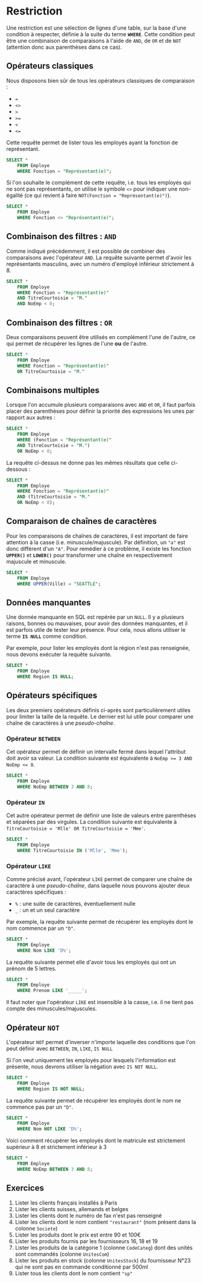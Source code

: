 # Restriction

Une restriction est une sélection de lignes d'une table, sur la base d'une condition à respecter, définie à la suite du terme **`WHERE`**. Cette condition peut être une combinaison de comparaisons à l'aide de `AND`, de `OR` et de `NOT` (attention donc aux parenthèses dans ce cas).

## Opérateurs classiques

Nous disposons bien sûr de tous les opérateurs classiques de comparaison : 
- `=` 
- `<>`
- `>`
- `>=`
- `<`
- `<=`

Cette requête permet de lister tous les employés ayant la fonction de représentant.

```sql
SELECT * 
    FROM Employe
    WHERE Fonction = "Représentant(e)";
```

Si l'on souhaite le complément de cette requête, i.e. tous les employés qui ne sont pas représentants, on utilise le symbole `<>` pour indiquer une non-égalité (ce qui revient à faire `NOT(Fonction = "Représentant(e)")`).

```sql
SELECT * 
    FROM Employe
    WHERE Fonction <> "Représentant(e)";
```


## Combinaison des filtres : `AND`

Comme indiqué précédemment, il est possible de combiner des comparaisons avec l'opérateur `AND`. La requête suivante permet d'avoir les représentants masculins, avec un numéro d'employé inférieur strictement à 8.

```sql
SELECT * 
    FROM Employe
    WHERE Fonction = "Représentant(e)"
    AND TitreCourtoisie = "M."
    AND NoEmp < 8;
```


## Combinaison des filtres : `OR`

Deux comparaisons peuvent être utilisés en complément l'une de l'autre, ce qui permet de récupérer les lignes de l'une **ou** de l'autre.

```sql
SELECT * 
    FROM Employe
    WHERE Fonction = "Représentant(e)"
    OR TitreCourtoisie = "M."
```


## Combinaisons multiples

Lorsque l'on accumule plusieurs comparaisons avec `AND` et `OR`, il faut parfois placer des parenthèses pour définir la priorité des expressions les unes par rapport aux autres : 

```sql
SELECT * 
    FROM Employe
    WHERE (Fonction = "Représentant(e)"
    AND TitreCourtoisie = "M.")
    OR NoEmp < 8;
```

La requête ci-dessus ne donne pas les mêmes résultats que celle ci-dessous :

```sql
SELECT * 
    FROM Employe
    WHERE Fonction = "Représentant(e)"
    AND (TitreCourtoisie = "M."
    OR NoEmp < 8);
```


## Comparaison de chaînes de caractères

Pour les comparaisons de chaînes de caractères, il est important de faire attention à la casse (i.e. minuscule/majuscule). Par définition, un `"a"` est donc différent d'un `"A"`. Pour remédier à ce problème, il existe les fonction **`UPPER()`** et **`LOWER()`** pour transformer une chaîne en respectivement majuscule et minuscule.

```sql
SELECT * 
    FROM Employe
    WHERE UPPER(Ville) = "SEATTLE";
```


## Données manquantes

Une donnée manquante en SQL est repérée par un `NULL`. Il y a plusieurs raisons, bonnes ou mauvaises, pour avoir des données manquantes, et il est parfois utile de tester leur présence. Pour cela, nous allons utiliser le terme **`IS NULL`** comme condition.

Par exemple, pour lister les employés dont la région n'est pas renseignée, nous devons exécuter la requête suivante.

```sql
SELECT * 
    FROM Employe
    WHERE Region IS NULL;
```


## Opérateurs spécifiques

Les deux premiers opérateurs définis ci-après sont particulièrement utiles pour limiter la taille de la requête. Le dernier est lui utile pour comparer une chaîne de caractères à une *pseudo-chaîne*.


### Opérateur `BETWEEN`

Cet opérateur permet de définir un intervalle fermé dans lequel l'attribut doit avoir sa valeur. La condition suivante est équivalente à `NoEmp >= 3 AND NoEmp <= 8`.

```sql
SELECT * 
    FROM Employe
    WHERE NoEmp BETWEEN 3 AND 8;
```


### Opérateur `IN`

Cet autre opérateur permet de définir une liste de valeurs entre parenthèses et séparées par des virgules. La condition suivante est équivalente à `TitreCourtoisie = 'Mlle' OR TitreCourtoisie = 'Mme'`.

```sql
SELECT * 
    FROM Employe
    WHERE TitreCourtoisie IN ('Mlle', 'Mme');
```


### Opérateur `LIKE`

Comme précisé avant, l'opérateur `LIKE` permet de comparer une chaîne de caractère à une *pseudo-chaîne*, dans laquelle nous pouvons ajouter deux caractères spécifiques :

- `%` : une suite de caractères, éventuellement nulle
- `_` : un et un seul caractère

Par exemple, la requête suivante permet de récupérer les employés dont le nom commence par un `"D"`.

```sql
SELECT * 
    FROM Employe
    WHERE Nom LIKE 'D%';
```

La requête suivante permet elle d'avoir tous les employés qui ont un prénom de 5 lettres.

```sql
SELECT * 
    FROM Employe
    WHERE Prenom LIKE '_____';
```

Il faut noter que l'opérateur `LIKE` est insensible à la casse, i.e. il ne tient pas compte des minuscules/majuscules.


## Opérateur `NOT`

L'opérateur `NOT` permet d'inverser n'importe laquelle des conditions que l'on peut définir avec `BETWEEN`, `IN`, `LIKE`, `IS NULL` 

Si l'on veut uniquement les employés pour lesquels l'information est présente, nous devrons utiliser la négation avec `IS NOT NULL`.

```sql
SELECT * 
    FROM Employe
    WHERE Region IS NOT NULL;
```

La requête suivante permet de récupérer les employés dont le nom ne commence pas par un `"D"`.

```sql
SELECT * 
    FROM Employe
    WHERE Nom NOT LIKE 'D%';
```

Voici comment récupérer les employés dont le matricule est strictement supérieur à 8 et strictement  inférieur à 3

```sql
SELECT * 
    FROM Employe
    WHERE NoEmp BETWEEN 3 AND 8;
```

## Exercices

1. Lister les clients français installés à Paris
2. Lister les clients suisses, allemands et belges
3. Lister les clients dont le numéro de fax n'est pas renseigné
4. Lister les clients dont le nom contient `"restaurant"` (nom présent dans la colonne `Societe`)
5. Lister les produits dont le prix est entre 90 et 100€
6. Lister les produits fournis par les fournisseurs 16, 18 et 19
7. Lister les produits de la catégorie 1 (colonne `CodeCateg`) dont des unités sont commandés (colonne `UnitesCom`)
8. Lister les produits en stock (colonne `UnitesStock`) du fournisseur N°23 qui ne sont pas en commande conditionné par 500ml
9. Lister tous les clients dont le nom contient `"sp"`
